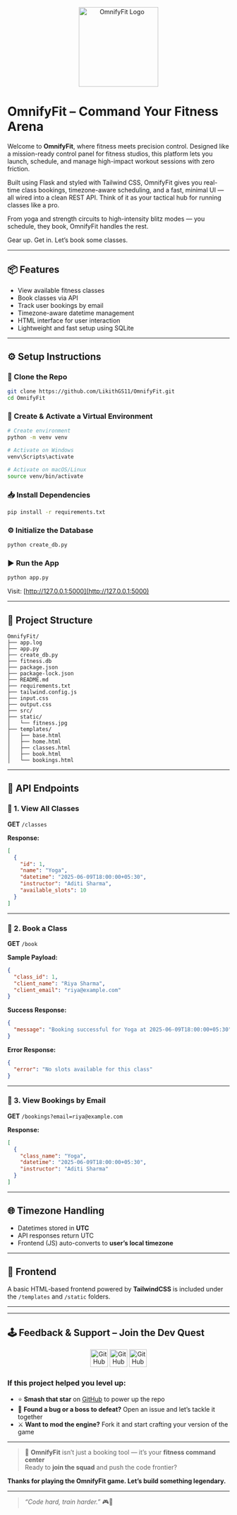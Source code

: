 <p align="center">
  <img src="https://cdn.prod.website-files.com/578142394a3a560c48f0927d/639c46744d03cc0429ce9a2d_Omnify%20Logo%20Dark-p-500.webp" alt="OmnifyFit Logo" width="180"/>
</p>

# OmnifyFit – Command Your Fitness Arena

Welcome to **OmnifyFit**, where fitness meets precision control. Designed like a mission-ready control panel for fitness studios, this platform lets you launch, schedule, and manage high-impact workout sessions with zero friction.

Built using Flask and styled with Tailwind CSS, OmnifyFit gives you real-time class bookings, timezone-aware scheduling, and a fast, minimal UI — all wired into a clean REST API. Think of it as your tactical hub for running classes like a pro.

From yoga and strength circuits to high-intensity blitz modes — you schedule, they book, OmnifyFit handles the rest.

Gear up. Get in. Let’s book some classes.

---

## 📦 Features

- View available fitness classes
- Book classes via API
- Track user bookings by email
- Timezone-aware datetime management
- HTML interface for user interaction
- Lightweight and fast setup using SQLite

---

## ⚙️ Setup Instructions

### 🔁 Clone the Repo

```bash
git clone https://github.com/LikithGS11/OmnifyFit.git
cd OmnifyFit
```

### 🐍 Create & Activate a Virtual Environment

```bash
# Create environment
python -m venv venv

# Activate on Windows
venv\Scripts\activate

# Activate on macOS/Linux
source venv/bin/activate
```

### 📥 Install Dependencies

```bash
pip install -r requirements.txt
```

### ⚙️ Initialize the Database

```bash
python create_db.py
```

### ▶️ Run the App

```bash
python app.py
```

Visit: [http://127.0.0.1:5000](http://127.0.0.1:5000)

---

## 📁 Project Structure

```
OmnifyFit/
├── app.log
├── app.py
├── create_db.py
├── fitness.db
├── package.json
├── package-lock.json
├── README.md
├── requirements.txt
├── tailwind.config.js
├── input.css
├── output.css
├── src/
├── static/
│   └── fitness.jpg
├── templates/
│   ├── base.html
│   ├── home.html
│   ├── classes.html
│   ├── book.html
│   └── bookings.html
```

---

## 📌 API Endpoints

### 📍 1. View All Classes

**GET** `/classes`

**Response:**
```json
[
  {
    "id": 1,
    "name": "Yoga",
    "datetime": "2025-06-09T18:00:00+05:30",
    "instructor": "Aditi Sharma",
    "available_slots": 10
  }
]
```

---

### 📍 2. Book a Class

**GET** `/book`

**Sample Payload:**
```json
{
  "class_id": 1,
  "client_name": "Riya Sharma",
  "client_email": "riya@example.com"
}
```

**Success Response:**
```json
{
  "message": "Booking successful for Yoga at 2025-06-09T18:00:00+05:30"
}
```

**Error Response:**
```json
{
  "error": "No slots available for this class"
}
```

---

### 📍 3. View Bookings by Email

**GET** `/bookings?email=riya@example.com`

**Response:**
```json
[
  {
    "class_name": "Yoga",
    "datetime": "2025-06-09T18:00:00+05:30",
    "instructor": "Aditi Sharma"
  }
]
```

---

## 🌐 Timezone Handling

- Datetimes stored in **UTC**
- API responses return UTC
- Frontend (JS) auto-converts to **user’s local timezone**

---

## 🧪 Frontend

A basic HTML-based frontend powered by **TailwindCSS** is included under the `/templates` and `/static` folders.

---

---

## 🕹 Feedback & Support – Join the Dev Quest

<div align="center">
  <img src="https://raw.githubusercontent.com/github/explore/main/topics/star/star.png" alt="GitHub Star" width="40" height="40"/>
  <img src="https://raw.githubusercontent.com/github/explore/main/topics/fork/fork.png" alt="GitHub Fork" width="40" height="40"/>
  <img src="https://raw.githubusercontent.com/github/explore/main/topics/issues/issues.png" alt="GitHub Issues" width="40" height="40"/>
</div>

### If this project helped you level up:

- ⭐ **Smash that star** on [GitHub](https://github.com/LikithGS11/OmnifyFit) to power up the repo  
- 🐞 **Found a bug or a boss to defeat?** Open an issue and let’s tackle it together  
- ⚔️ **Want to mod the engine?** Fork it and start crafting your version of the game

---

> 🧠 **OmnifyFit** isn’t just a booking tool — it’s your **fitness command center**  
> Ready to **join the squad** and push the code frontier?

**Thanks for playing the OmnifyFit game. Let’s build something legendary.**

---

> *“Code hard, train harder.”* 🎮💪


